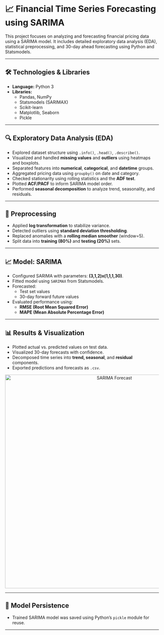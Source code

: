 # 📈 Financial Time Series Forecasting using SARIMA

This project focuses on analyzing and forecasting financial pricing data using a SARIMA model. It includes detailed exploratory data analysis (EDA), statistical preprocessing, and 30-day ahead forecasting using Python and Statsmodels.

---

## 🛠️ Technologies & Libraries

- **Language:** Python 3
- **Libraries:** 
  - Pandas, NumPy
  - Statsmodels (SARIMAX)
  - Scikit-learn
  - Matplotlib, Seaborn
  - Pickle

---

## 🔍 Exploratory Data Analysis (EDA)

- Explored dataset structure using `.info()`, `.head()`, `.describe()`.
- Visualized and handled **missing values** and **outliers** using heatmaps and boxplots.
- Separated features into **numerical**, **categorical**, and **datetime** groups.
- Aggregated pricing data using `groupby()` on date and category.
- Checked stationarity using rolling statistics and the **ADF test**.
- Plotted **ACF/PACF** to inform SARIMA model order.
- Performed **seasonal decomposition** to analyze trend, seasonality, and residuals.

---

## 🔁 Preprocessing

- Applied **log transformation** to stabilize variance.
- Detected outliers using **standard deviation thresholding**.
- Replaced anomalies with a **rolling median smoother** (window=5).
- Split data into **training (80%)** and **testing (20%)** sets.

---

## 📈 Model: SARIMA

- Configured SARIMA with parameters: **(3,1,2)x(1,1,1,30)**.
- Fitted model using `SARIMAX` from Statsmodels.
- Forecasted:
  - Test set values
  - 30-day forward future values
- Evaluated performance using:
  - **RMSE (Root Mean Squared Error)**
  - **MAPE (Mean Absolute Percentage Error)**

---

## 📊 Results & Visualization

- Plotted actual vs. predicted values on test data.
- Visualized 30-day forecasts with confidence.
- Decomposed time series into **trend, seasonal**, and **residual** components.
- Exported predictions and forecasts as `.csv`.

<p align="center">
  <img src="images/forecast_plot.png" alt="SARIMA Forecast" width="700">
</p>

---

## 💾 Model Persistence

- Trained SARIMA model was saved using Python’s `pickle` module for reuse.

---

